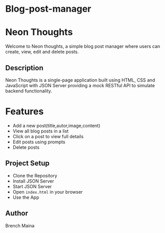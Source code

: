 # Blog-post-manager
# Neon Thoughts

Welcome to Neon thoughts, a simple blog post manager where users can create, view, edit and delete posts.

## Description
 Neon Thoughts is a single-page application built using HTML, CSS and JavaScript with JSON Server providing a mock RESTful API to simulate backend functionality.
 # Features
 - Add a new post(title,autor,image,content)
 - View all blog posts in a list
 - Click on a post to view full details
 - Edit posts using prompts
 - Delete posts 



## Project Setup
- Clone the Repository
- Install JSON Server
- Start JSON Server
- Open `index.html` in your browser
- Use the App

## Author
Brench Maina